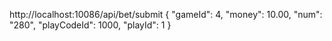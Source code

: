 
http://localhost:10086/api/bet/submit
{
  "gameId": 4,
  "money": 10.00,
  "num": "280",
  "playCodeId": 1000,
  "playId": 1
}